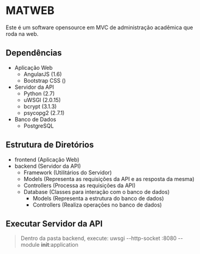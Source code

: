 MATWEB
===================

Este é um software opensource em MVC de administração acadêmica que roda na web.

Dependências
-------------
 - Aplicação Web
 	- AngularJS (1.6)
	- Bootstrap CSS ()
 - Servidor da API 
	 - Python (2.7)
	 - uWSGI (2.0.15)
	 - bcrypt (3.1.3)
	 - psycopg2 (2.7.1)
 - Banco de Dados
	 - PostgreSQL

Estrutura de Diretórios
-------------

 - frontend (Aplicação Web)
 - backend (Servidor da API)
 	- Framework (Utilitários do Servidor)
  	- Models (Representa as requisições da API e as resposta da mesma)
  	- Controllers (Processa as requisições da API)
  	- Database (Classes para interação com o banco de dados)
    	- Models (Representa a estrutura do banco de dados)
	   	- Controllers (Realiza operações no banco de dados)
		
Executar Servidor da API
-------------

> Dentro da pasta backend, execute:
> uwsgi --http-socket :8080 --module __init__:application
